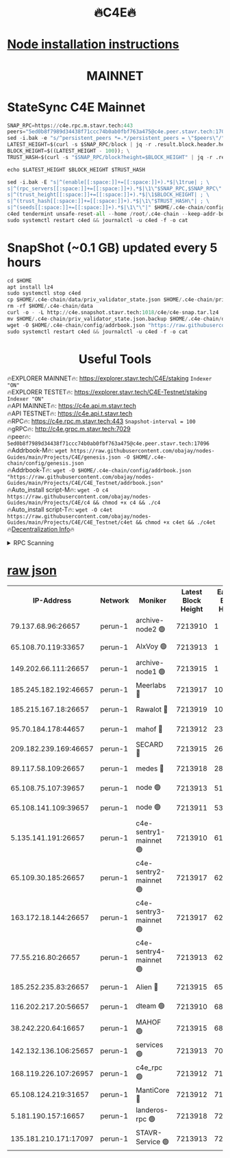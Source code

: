 <h1 align="center"> 🔥C4E🔥</h1>

[Node installation instructions](https://github.com/obajay/nodes-Guides/tree/main/Projects/C4E)
=

<h1 align="center"> MAINNET</h1>

# StateSync C4E Mainnet
```python
SNAP_RPC=https://c4e.rpc.m.stavr.tech:443
peers="5ed0b8f7989d34438f71ccc74b0ab0fbf763a475@c4e.peer.stavr.tech:17096"
sed -i.bak -e "s/^persistent_peers *=.*/persistent_peers = \"$peers\"/" $HOME/.c4e-chain/config/config.toml
LATEST_HEIGHT=$(curl -s $SNAP_RPC/block | jq -r .result.block.header.height); \
BLOCK_HEIGHT=$((LATEST_HEIGHT - 100)); \
TRUST_HASH=$(curl -s "$SNAP_RPC/block?height=$BLOCK_HEIGHT" | jq -r .result.block_id.hash)

echo $LATEST_HEIGHT $BLOCK_HEIGHT $TRUST_HASH

sed -i.bak -E "s|^(enable[[:space:]]+=[[:space:]]+).*$|\1true| ; \
s|^(rpc_servers[[:space:]]+=[[:space:]]+).*$|\1\"$SNAP_RPC,$SNAP_RPC\"| ; \
s|^(trust_height[[:space:]]+=[[:space:]]+).*$|\1$BLOCK_HEIGHT| ; \
s|^(trust_hash[[:space:]]+=[[:space:]]+).*$|\1\"$TRUST_HASH\"| ; \
s|^(seeds[[:space:]]+=[[:space:]]+).*$|\1\"\"|" $HOME/.c4e-chain/config/config.toml
c4ed tendermint unsafe-reset-all --home /root/.c4e-chain --keep-addr-book
sudo systemctl restart c4ed && journalctl -u c4ed -f -o cat
```
# SnapShot (~0.1 GB) updated every 5 hours
```python
cd $HOME
apt install lz4
sudo systemctl stop c4ed
cp $HOME/.c4e-chain/data/priv_validator_state.json $HOME/.c4e-chain/priv_validator_state.json.backup
rm -rf $HOME/.c4e-chain/data
curl -o - -L http://c4e.snapshot.stavr.tech:1018/c4e/c4e-snap.tar.lz4 | lz4 -c -d - | tar -x -C $HOME/.c4e-chain --strip-components 2
mv $HOME/.c4e-chain/priv_validator_state.json.backup $HOME/.c4e-chain/data/priv_validator_state.json
wget -O $HOME/.c4e-chain/config/addrbook.json "https://raw.githubusercontent.com/obajay/nodes-Guides/main/Projects/C4E/addrbook.json"
sudo systemctl restart c4ed && journalctl -u c4ed -f -o cat
```
 <h1 align="center"> Useful Tools</h1>

🔥EXPLORER MAINNET🔥:  https://explorer.stavr.tech/C4E/staking            `Indexer "ON"` \
🔥EXPLORER TESTET🔥:   https://explorer.stavr.tech/C4E-Testnet/staking     `Indexer "ON"` \
🔥API MAINNET🔥:       https://c4e.api.m.stavr.tech \
🔥API TESTNET🔥:       https://c4e.api.t.stavr.tech \
🔥RPC🔥:               https://c4e.rpc.m.stavr.tech:443                  `Snapshot-interval = 100` \
🔥gRPC🔥:              http://c4e.grpc.m.stavr.tech:7029 \
🔥peer🔥:              `5ed0b8f7989d34438f71ccc74b0ab0fbf763a475@c4e.peer.stavr.tech:17096` \
🔥Addrbook-M🔥:    ```wget https://raw.githubusercontent.com/obajay/nodes-Guides/main/Projects/C4E/genesis.json -O $HOME/.c4e-chain/config/genesis.json``` \
🔥Addrbook-T🔥:    ```wget -O $HOME/.c4e-chain/config/addrbook.json "https://raw.githubusercontent.com/obajay/nodes-Guides/main/Projects/C4E/C4E_Testnet/addrbook.json"``` \
🔥Auto_install script-M🔥: ```wget -O c4 https://raw.githubusercontent.com/obajay/nodes-Guides/main/Projects/C4E/c4 && chmod +x c4 && ./c4``` \
🔥Auto_install script-T🔥: ```wget -O c4et https://raw.githubusercontent.com/obajay/nodes-Guides/main/Projects/C4E/C4E_Testnet/c4et && chmod +x c4et && ./c4et``` \
🔥[Decentralization Info](https://github.com/obajay/StateSync-snapshots/tree/main/Projects/C4E/Decentralization)🔥




<details>
<summary>RPC Scanning</summary>

<h2 align="center"> We scan nodes in real time every 4 hours. And we provide the final result of RPC endpoints.
We cannot influence the operation of these nodes in any way. </h2>


```python
If Voting Power is higher than 0 --> then the Node is a validator of the network and may be subject to attack and be a potential threat to the chain.
```
```python
We marked such validators with a red symbol
```

</details>

[raw json](https://rpc-check.c4e.stavr.tech/c4e/rpc-c4e-result.json)
=



<table><tr><th>IP-Address</th><th>Network</th><th>Moniker</th><th>Latest Block Height</th><th>Earliest Block Height</th><th>Catching Up</th><th>Tx Index</th><th>Voting Power</th><th>Scan Time</th></tr><tr><td>79.137.68.96:26657</td><td>perun-1</td><td>archive-node2 🟢</td><td>7213910</td><td>1</td><td>False</td><td>on</td><td>0</td><td>2024-02-17T10:46:30.711038233UTC</td></tr><tr><td>65.108.70.119:33657</td><td>perun-1</td><td>AlxVoy 🟢</td><td>7213913</td><td>1</td><td>False</td><td>on</td><td>0</td><td>2024-02-17T10:46:45.198053649UTC</td></tr><tr><td>149.202.66.111:26657</td><td>perun-1</td><td>archive-node1 🟢</td><td>7213915</td><td>1</td><td>False</td><td>on</td><td>0</td><td>2024-02-17T10:47:01.905802906UTC</td></tr><tr><td>185.245.182.192:46657</td><td>perun-1</td><td>Meerlabs 🔴</td><td>7213917</td><td>1051501</td><td>False</td><td>on</td><td>344594</td><td>2024-02-17T10:47:09.235604133UTC</td></tr><tr><td>185.215.167.18:26657</td><td>perun-1</td><td>Rawalot 🔴</td><td>7213919</td><td>1090501</td><td>False</td><td>on</td><td>450002</td><td>2024-02-17T10:47:20.919271027UTC</td></tr><tr><td>95.70.184.178:44657</td><td>perun-1</td><td>mahof 🔴</td><td>7213912</td><td>2342001</td><td>False</td><td>off</td><td>1356338</td><td>2024-02-17T10:46:44.487666992UTC</td></tr><tr><td>209.182.239.169:46657</td><td>perun-1</td><td>SECARD 🔴</td><td>7213915</td><td>2616101</td><td>False</td><td>off</td><td>749292</td><td>2024-02-17T10:46:57.171595228UTC</td></tr><tr><td>89.117.58.109:26657</td><td>perun-1</td><td>medes 🔴</td><td>7213918</td><td>2826001</td><td>False</td><td>off</td><td>890936</td><td>2024-02-17T10:47:16.112252148UTC</td></tr><tr><td>65.108.75.107:39657</td><td>perun-1</td><td>node 🟢</td><td>7213913</td><td>5198801</td><td>False</td><td>on</td><td>0</td><td>2024-02-17T10:46:48.311458643UTC</td></tr><tr><td>65.108.141.109:39657</td><td>perun-1</td><td>node 🟢</td><td>7213911</td><td>5303301</td><td>False</td><td>on</td><td>0</td><td>2024-02-17T10:46:33.151136652UTC</td></tr><tr><td>5.135.141.191:26657</td><td>perun-1</td><td>c4e-sentry1-mainnet 🟢</td><td>7213910</td><td>6198001</td><td>False</td><td>on</td><td>0</td><td>2024-02-17T10:46:29.977950483UTC</td></tr><tr><td>65.109.30.185:26657</td><td>perun-1</td><td>c4e-sentry2-mainnet 🟢</td><td>7213917</td><td>6238301</td><td>False</td><td>on</td><td>0</td><td>2024-02-17T10:47:08.912232964UTC</td></tr><tr><td>163.172.18.144:26657</td><td>perun-1</td><td>c4e-sentry3-mainnet 🟢</td><td>7213917</td><td>6239001</td><td>False</td><td>on</td><td>0</td><td>2024-02-17T10:47:09.535387516UTC</td></tr><tr><td>77.55.216.80:26657</td><td>perun-1</td><td>c4e-sentry4-mainnet 🟢</td><td>7213913</td><td>6241001</td><td>False</td><td>on</td><td>0</td><td>2024-02-17T10:46:44.829378529UTC</td></tr><tr><td>185.252.235.83:26657</td><td>perun-1</td><td>Alien 🔴</td><td>7213915</td><td>6502501</td><td>False</td><td>on</td><td>648118</td><td>2024-02-17T10:47:02.207551973UTC</td></tr><tr><td>116.202.217.20:56657</td><td>perun-1</td><td>dteam 🟢</td><td>7213910</td><td>6800901</td><td>False</td><td>on</td><td>0</td><td>2024-02-17T10:46:30.339445902UTC</td></tr><tr><td>38.242.220.64:16657</td><td>perun-1</td><td>MAHOF 🟢</td><td>7213915</td><td>6885501</td><td>False</td><td>on</td><td>0</td><td>2024-02-17T10:46:59.519611678UTC</td></tr><tr><td>142.132.136.106:25657</td><td>perun-1</td><td>services 🟢</td><td>7213913</td><td>7012001</td><td>False</td><td>on</td><td>0</td><td>2024-02-17T10:46:47.880625157UTC</td></tr><tr><td>168.119.226.107:26957</td><td>perun-1</td><td>c4e_rpc 🟢</td><td>7213912</td><td>7113911</td><td>False</td><td>on</td><td>0</td><td>2024-02-17T10:46:37.555783752UTC</td></tr><tr><td>65.108.124.219:31657</td><td>perun-1</td><td>MantiCore 🔴</td><td>7213912</td><td>7113912</td><td>False</td><td>off</td><td>729166</td><td>2024-02-17T10:46:44.057626383UTC</td></tr><tr><td>5.181.190.157:16657</td><td>perun-1</td><td>landeros-rpc 🟢</td><td>7213918</td><td>7209001</td><td>False</td><td>on</td><td>0</td><td>2024-02-17T10:47:20.617613190UTC</td></tr><tr><td>135.181.210.171:17097</td><td>perun-1</td><td>STAVR-Service 🟢</td><td>7213913</td><td>7211001</td><td>False</td><td>on</td><td>0</td><td>2024-02-17T10:46:48.691421830UTC</td></tr></table>
